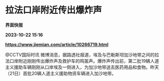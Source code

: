 # 拉法口岸附近传出爆炸声
**界面快报**

**2023-10-22 15:16**

**https://www.jiemian.com/article/10266719.html**

@CCTV国际时讯 微博消息，据路透社报道，埃及与巴勒斯坦加沙地带之间的拉法口岸附近刚刚传出爆炸声及救护车的鸣笛声。爆炸声传出前，第二批19辆人道主义援助车辆刚刚从口岸埃及一侧进入，为加沙地带送去医药用品和食物。昨天（21日）首批20辆人道主义援助物资车辆进入加沙地带。
